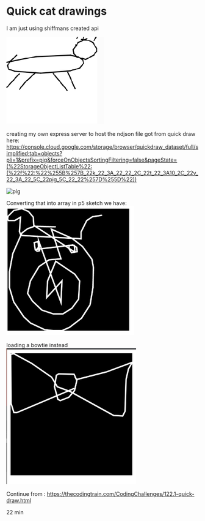# Quick cat drawings

I am just using shiffmans created api

![shiffCat](cat_pics.gif)


creating my own express server to host the ndjson file got from quick draw here: https://console.cloud.google.com/storage/browser/quickdraw_dataset/full/simplified;tab=objects?pli=1&prefix=pig&forceOnObjectsSortingFiltering=false&pageState=(%22StorageObjectListTable%22:(%22f%22:%22%255B%257B_22k_22_3A_22_22_2C_22t_22_3A10_2C_22v_22_3A_22_5C_22pig_5C_22_22%257D%255D%22))

![pig](pig_request.png)

Converting that into array in p5 sketch we have:
![pig_sketch](pig.png)

loading a bowtie instead
![bow_tie](bowtie.png)

Continue from : https://thecodingtrain.com/CodingChallenges/122.1-quick-draw.html

22 min